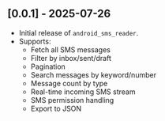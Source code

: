 ## [0.0.1] - 2025-07-26
- Initial release of `android_sms_reader`.
- Supports:
  - Fetch all SMS messages
  - Filter by inbox/sent/draft
  - Pagination
  - Search messages by keyword/number
  - Message count by type
  - Real-time incoming SMS stream
  - SMS permission handling
  - Export to JSON
